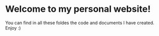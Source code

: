 <h1>Welcome to my personal website!</h1>

You can find in all these foldes the code and documents I have created. Enjoy :)
